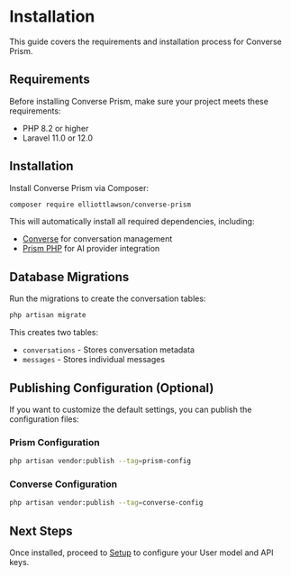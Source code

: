 # Installation

This guide covers the requirements and installation process for Converse Prism.

## Requirements

Before installing Converse Prism, make sure your project meets these requirements:

- PHP 8.2 or higher
- Laravel 11.0 or 12.0

## Installation

Install Converse Prism via Composer:

```bash
composer require elliottlawson/converse-prism
```

This will automatically install all required dependencies, including:
- [Converse](https://github.com/elliottlawson/converse) for conversation management
- [Prism PHP](https://github.com/echolabsdev/prism) for AI provider integration

## Database Migrations

Run the migrations to create the conversation tables:

```bash
php artisan migrate
```

This creates two tables:
- `conversations` - Stores conversation metadata
- `messages` - Stores individual messages

## Publishing Configuration (Optional)

If you want to customize the default settings, you can publish the configuration files:

### Prism Configuration

```bash
php artisan vendor:publish --tag=prism-config
```

### Converse Configuration

```bash
php artisan vendor:publish --tag=converse-config
```

## Next Steps

Once installed, proceed to [Setup](setup.md) to configure your User model and API keys. 